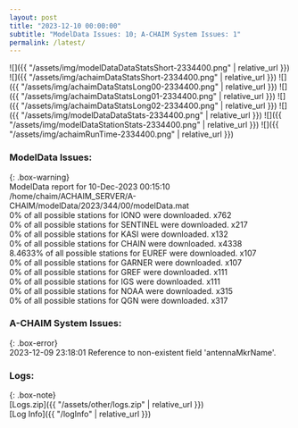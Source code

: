 ```yaml
---
layout: post
title: "2023-12-10 00:00:00"
subtitle: "ModelData Issues: 10; A-CHAIM System Issues: 1"
permalink: /latest/
---
```


![]({{ "/assets/img/modelDataDataStatsShort-2334400.png" | relative_url }})
![]({{ "/assets/img/achaimDataStatsShort-2334400.png" | relative_url }})
![]({{ "/assets/img/achaimDataStatsLong00-2334400.png" | relative_url }})
![]({{ "/assets/img/achaimDataStatsLong01-2334400.png" | relative_url }})
![]({{ "/assets/img/achaimDataStatsLong02-2334400.png" | relative_url }})
![]({{ "/assets/img/modelDataDataStats-2334400.png" | relative_url }})
![]({{ "/assets/img/modelDataStationStats-2334400.png" | relative_url }})
![]({{ "/assets/img/achaimRunTime-2334400.png" | relative_url }})


### ModelData Issues:  
  
{: .box-warning}  
 ModelData report for 10-Dec-2023 00:15:10   
 /home/chaim/ACHAIM_SERVER/A-CHAIM/modelData/2023/344/00/modelData.mat   
 0% of all possible stations for IONO were downloaded. x762   
 0% of all possible stations for SENTINEL were downloaded. x217   
 0% of all possible stations for KASI were downloaded. x132   
 0% of all possible stations for CHAIN were downloaded. x4338   
 8.4633% of all possible stations for EUREF were downloaded. x107   
 0% of all possible stations for GARNER were downloaded. x107   
 0% of all possible stations for GREF were downloaded. x111   
 0% of all possible stations for IGS were downloaded. x111   
 0% of all possible stations for NOAA were downloaded. x315   
 0% of all possible stations for QGN were downloaded. x317   
  
### A-CHAIM System Issues:  
  
{: .box-error}  
2023-12-09 23:18:01 Reference to non-existent field 'antennaMkrName'.  

### Logs:  
  
{: .box-note}  
[Logs.zip]({{ "/assets/other/logs.zip" | relative_url }})  
[Log Info]({{ "/logInfo" | relative_url }})  

